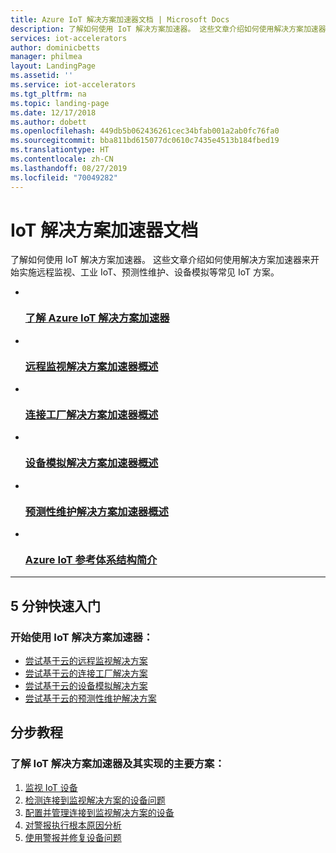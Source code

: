 ```yaml
---
title: Azure IoT 解决方案加速器文档 | Microsoft Docs
description: 了解如何使用 IoT 解决方案加速器。 这些文章介绍如何使用解决方案加速器来开始实施远程监视、工业 IoT、预测性维护、设备模拟等常见 IoT 方案。
services: iot-accelerators
author: dominicbetts
manager: philmea
layout: LandingPage
ms.assetid: ''
ms.service: iot-accelerators
ms.tgt_pltfrm: na
ms.topic: landing-page
ms.date: 12/17/2018
ms.author: dobett
ms.openlocfilehash: 449db5b062436261cec34bfab001a2ab0fc76fa0
ms.sourcegitcommit: bba811bd615077dc0610c7435e4513b184fbed19
ms.translationtype: HT
ms.contentlocale: zh-CN
ms.lasthandoff: 08/27/2019
ms.locfileid: "70049282"
---
```

# <a name="iot-solution-accelerators-documentation"></a>IoT 解决方案加速器文档

了解如何使用 IoT 解决方案加速器。 这些文章介绍如何使用解决方案加速器来开始实施远程监视、工业 IoT、预测性维护、设备模拟等常见 IoT 方案。

<ul class="panelContent cardsK">
    <li>
        <a href="/azure/iot-accelerators/about-iot-accelerators">
        <div class="cardSize">
            <div class="cardPadding">
                <div class="card">
                    <div class="cardImageOuter">
                        <div class="cardImage">
                            <img src="media/index/accelerators.svg" alt="" />
                        </div>
                    </div>
                    <div class="cardText">
                        <h3>了解 Azure IoT 解决方案加速器</h3>
                    </div>
                </div>
            </div>
        </div>
        </a>
    </li>
    <li>
        <a href="/azure/iot-accelerators/iot-accelerators-remote-monitoring-sample-walkthrough">
        <div class="cardSize">
            <div class="cardPadding">
                <div class="card">
                    <div class="cardImageOuter">
                        <div class="cardImage">
                            <img src="media/index/remotemonitoring.jpg" alt="" />
                        </div>
                    </div>
                    <div class="cardText">
                        <h3>远程监视解决方案加速器概述</h3>
                    </div>
                </div>
            </div>
        </div>
        </a>
    </li>
    <li>
        <a href="/azure/iot-accelerators/iot-accelerators-connected-factory-features">
        <div class="cardSize">
            <div class="cardPadding">
                <div class="card">
                    <div class="cardImageOuter">
                        <div class="cardImage">
                            <img src="media/index/connectedfactory.jpg" alt="" />
                        </div>
                    </div>
                    <div class="cardText">
                        <h3>连接工厂解决方案加速器概述</h3>
                    </div>
                </div>
            </div>
        </div>
        </a>
    </li>
    <li>
        <a href="/azure/iot-accelerators/iot-accelerators-device-simulation-overview">
        <div class="cardSize">
            <div class="cardPadding">
                <div class="card">
                    <div class="cardImageOuter">
                        <div class="cardImage">
                            <img src="media/index/devicesimulation.png" alt="" />
                        </div>
                    </div>
                    <div class="cardText">
                        <h3>设备模拟解决方案加速器概述</h3>
                    </div>
                </div>
            </div>
        </div>
        </a>
    </li>
    <li>
        <a href="/azure/iot-accelerators/iot-accelerators-predictive-walkthrough">
        <div class="cardSize">
            <div class="cardPadding">
                <div class="card">
                    <div class="cardImageOuter">
                        <div class="cardImage">
                            <img src="media/index/predictivemaintenance.jpg" alt="" />
                        </div>
                    </div>
                    <div class="cardText">
                        <h3>预测性维护解决方案加速器概述</h3>
                    </div>
                </div>
            </div>
        </div>
        </a>
    </li>
    <li>
        <a href="/azure/iot-accelerators/iot-accelerators-architecture-overview">
        <div class="cardSize">
            <div class="cardPadding">
                <div class="card">
                    <div class="cardImageOuter">
                        <div class="cardImage">
                            <img src="media/index/referencearchitecture.svg" alt="" />
                        </div>
                    </div>
                    <div class="cardText">
                        <h3>Azure IoT 参考体系结构简介</h3>
                    </div>
                </div>
            </div>
        </div>
        </a>
    </li></ul>

---

<h2>5 分钟快速入门</h2>

<h3>开始使用 IoT 解决方案加速器：</h3>

* [尝试基于云的远程监视解决方案](quickstart-remote-monitoring-deploy.md)
* [尝试基于云的连接工厂解决方案](quickstart-connected-factory-deploy.md)
* [尝试基于云的设备模拟解决方案](quickstart-device-simulation-deploy.md)
* [尝试基于云的预测性维护解决方案](quickstart-predictive-maintenance-deploy.md)

<h2>分步教程</h2>

<h3>了解 IoT 解决方案加速器及其实现的主要方案：</h3>

1. [监视 IoT 设备](iot-accelerators-remote-monitoring-monitor.md)
1. [检测连接到监视解决方案的设备问题](iot-accelerators-remote-monitoring-automate.md)
1. [配置并管理连接到监视解决方案的设备](iot-accelerators-remote-monitoring-manage.md)
1. [对警报执行根本原因分析](iot-accelerators-remote-monitoring-root-cause-analysis.md)
1. [使用警报并修复设备问题](iot-accelerators-remote-monitoring-maintain.md)
